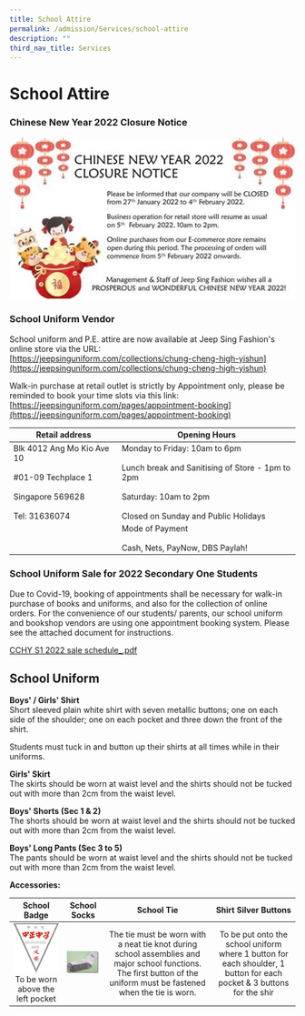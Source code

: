 ```yaml
---
title: School Attire
permalink: /admission/Services/school-attire
description: ""
third_nav_title: Services
---
```

# **School Attire**

### Chinese New Year 2022 Closure Notice

![](/images/Jeep%20Sing%20Fashion%20CNY%202022%20Closure%20Notice.jpg)

### School Uniform Vendor

School uniform and P.E. attire are now available at Jeep Sing Fashion's online store via the URL:    
[https://jeepsinguniform.com/collections/chung-cheng-high-yishun](https://jeepsinguniform.com/collections/chung-cheng-high-yishun)  

Walk-in purchase at retail outlet is strictly by Appointment only, please be reminded to book your time slots via this link:   
[https://jeepsinguniform.com/pages/appointment-booking](https://jeepsinguniform.com/pages/appointment-booking)  

| Retail address 	| Opening Hours 	|
|---	|---	|
| Blk 4012 Ang Mo Kio Ave 10<br><br>#01-09 Techplace 1<br><br>Singapore 569628<br><br>Tel: 31636074 	| Monday to Friday: 10am to 6pm<br><br>Lunch break and Sanitising of Store - 1pm  to 2pm<br><br>Saturday: 10am to 2pm<br><br>Closed on Sunday and Public Holidays 	|
|  	| Mode of Payment<br><br>Cash, Nets, PayNow, DBS Paylah! 	|


### School Uniform Sale for 2022 Secondary One Students

Due to Covid-19, booking of appointments shall be necessary for walk-in purchase of books and uniforms, and also for the collection of online orders. For the convenience of our students/ parents, our school uniform and bookshop vendors are using one appointment booking system. Please see the attached document for instructions.  
  
[CCHY S1 2022 sale schedule_.pdf](/files/CCHY%20S1%202022%20sale%20schedule_.pdf)

School Uniform
--------------

**Boys' / Girls' Shirt**    
Short sleeved plain white shirt with seven metallic buttons; one on each side of the shoulder; one on each pocket and three down the front of the shirt.

Students must tuck in and button up their shirts at all times while in their uniforms.

**Girls' Skirt**   
The skirts should be worn at waist level and the shirts should not be tucked out with more than 2cm from the waist level.

**Boys' Shorts (Sec 1 & 2)**    
The shorts should be worn at waist level and the shirts should not be tucked out with more than 2cm from the waist level. 

**Boys' Long Pants (Sec 3 to 5)**   
The pants should be worn at waist level and the shirts should not be tucked out with more than 2cm from the waist level.

**Accessories:**

| School Badge 	| School Socks 	| School Tie 	| Shirt Silver Buttons 	|
|:---:	|:---:	|:---:	|:---:	|
| ![](/images/CCHY%20School%20Logo.gif) To be worn above the left pocket 	| ![](/images/CCHY%20Socks.jpg) 	| The tie must be worn with a neat tie knot during school assemblies and major school functions. The first button of the uniform must be fastened when the tie is worn. 	| To be put onto the school uniform where 1 button for each shoulder, 1 button for each pocket & 3 buttons for the shir 	|